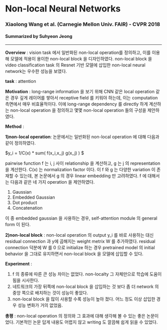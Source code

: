 # Non-local Neural Networks
### Xiaolong Wang et al. (Carnegie Mellon Univ. FAIR) - CVPR 2018
#### Summarized by Suhyeon Jeong
---

**Overview** : vision task 에서 일반화된 non-local operation를 정의하고, 이를 이용해 모델에 적용이 용이한 non-local block 을 디자인하였다. non-local block 을 video classification task 의 Resnet 기반 모델에 삽입한 non-local neural network는 우수한 성능을 보였다.
 

**task** : attention

 

**Motivation** : long-range information 을 보기 위해 CNN 같은 local operation 같은 경우 깊게 레이어를 쌓아서 receptive field 를 키워야 하는데, 이는 computation 측면에서 매우 비효율적이다. 이에 long-range dependency 를 directly 하게 계산하는 non-local operation 을 정의하고 몇몇 non-local operation 들의 구성을 제안하였다.

 

**Method** : 

**1)non-local operation**: 
논문에서는 일반화된 non-local operation 에 대해 다음과 같이 정의하였다. 

$y_i = 1/C(x) * sum( f(x_i,x_j) g(x_j) ) $

pairwise function f 는 i, j 사이 relationship 을 계산하고, g 는 j 의 representation 을 계산한다. C(x) 는 normalization factor 이다. 이 f 와 g 는 다양한 variation 이 존재할 수 있는데, 본 논문에서 g 의 경우 linear embedding 만 고려하였다. 
f 에 대해서는 다음과 같은 네 가지 operation 을 제안하였다. 

1) Gaussian
2) Embedded Gaussian 
3) Dot product
4) Concatenation


이 중 embedded gaussian 을 사용하는 경우, self-attention module 의 general form 이 된다.

**2)non-local block** :
non-local operation 의 output y_i 를 바로 사용하는 대신 residual connection 과  y에 곱해지는 weight metrix W 를 추가하였다. residual connection 덕분에 W 를 0 으로 initialize 하는 경우 pretrained model 의 initial behavior 을 그대로 유지하면서 non-local block 을 모델에 삽입할 수 있다.

**Experiment** : 
1) f 의 종류에 따른 큰 성능 차이는 없었다. non-localty 그 자체만으로 학습에 도움이 됨을 시사한다.
2) 네트워크의 가장 뒤쪽에 non-local block 을 삽입하는 것 보다 좀 더 network 의 중앙 쪽으로 배치하는 것이 성능이 좋았다.
3) non-local block 을 많이 사용할 수록 성능이 높아 졌다. 어느 정도 이상 삽입한 경우 성능 변화가 거의 없었음.

 

**총평** : non-local operation 의 정의와 그 효과에 대해 생각해 볼 수 있는 좋은 논문이었다. 기본적인 논문 답게 내용도 어렵지 않고 writing 도 깔끔해 쉽게 읽을 수 있었다.
